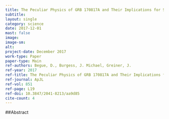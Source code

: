 ```yaml
---
title: The Peculiar Physics of GRB 170817A and Their Implications for Short GRBs
subtitle: 
layout: single
category: science
date: 2017-12-01
mast: false
image: 
image-sm: 
alt: 
project-date: December 2017
work-type: Paper
paper-type: Main
ref-authors: Begue, D., Burgess, J. Michael, Greiner, J.
ref-year: 2017
ref-title: The Peculiar Physics of GRB 170817A and Their Implications for Short GRBs
ref-journal: ApJL
ref-vol: 851
ref-page: L19
ref-doi: 10.3847/2041-8213/aa9d85
cite-count: 4
---
```



##Abstract
